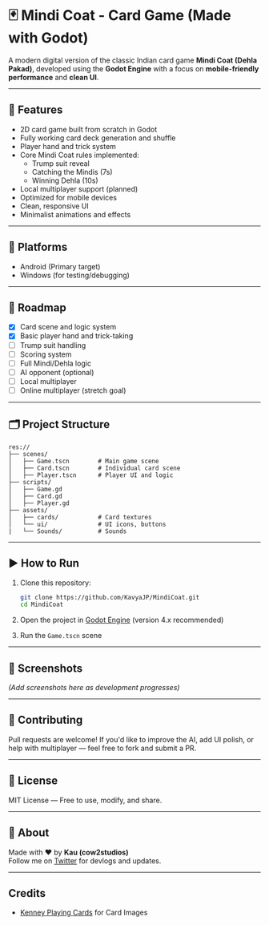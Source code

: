 # 🃏 Mindi Coat - Card Game (Made with Godot)

A modern digital version of the classic Indian card game **Mindi Coat (Dehla Pakad)**, developed using the **Godot Engine** with a focus on **mobile-friendly performance** and **clean UI**.

---

## 🎯 Features

- 2D card game built from scratch in Godot
- Fully working card deck generation and shuffle
- Player hand and trick system
- Core Mindi Coat rules implemented:
  - Trump suit reveal
  - Catching the Mindis (7s)
  - Winning Dehla (10s)
- Local multiplayer support (planned)
- Optimized for mobile devices
- Clean, responsive UI
- Minimalist animations and effects

---

## 📱 Platforms

- Android (Primary target)
- Windows (for testing/debugging)

---

## 🚧 Roadmap

- [x] Card scene and logic system
- [x] Basic player hand and trick-taking
- [ ] Trump suit handling
- [ ] Scoring system
- [ ] Full Mindi/Dehla logic
- [ ] AI opponent (optional)
- [ ] Local multiplayer
- [ ] Online multiplayer (stretch goal)

---

## 🗂️ Project Structure

```
res://
├── scenes/
│   ├── Game.tscn        # Main game scene
│   ├── Card.tscn        # Individual card scene
│   ├── Player.tscn      # Player UI and logic
├── scripts/
│   ├── Game.gd
│   ├── Card.gd
│   ├── Player.gd
├── assets/
│   ├── cards/           # Card textures
│   └── ui/              # UI icons, buttons
|   └── Sounds/          # Sounds
```

---

## ▶️ How to Run

1. Clone this repository:

   ```bash
   git clone https://github.com/KavyaJP/MindiCoat.git
   cd MindiCoat
   ```

2. Open the project in [Godot Engine](https://godotengine.org/) (version 4.x recommended)

3. Run the `Game.tscn` scene

---

## 📸 Screenshots

_(Add screenshots here as development progresses)_

---

## 🤝 Contributing

Pull requests are welcome! If you'd like to improve the AI, add UI polish, or help with multiplayer — feel free to fork and submit a PR.

---

## 📜 License

MIT License — Free to use, modify, and share.

---

## 👋 About

Made with ❤️ by **Kau (cow2studios)**  
Follow me on [Twitter](https://twitter.com/cow2studios) for devlogs and updates.

---

## Credits

- [Kenney Playing Cards](https://kenney.nl/assets/playing-cards-pack) for Card Images

